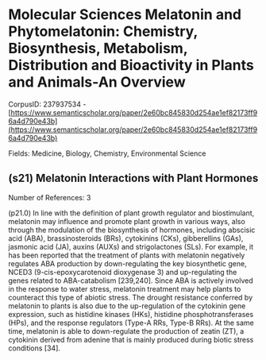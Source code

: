 # Molecular Sciences Melatonin and Phytomelatonin: Chemistry, Biosynthesis, Metabolism, Distribution and Bioactivity in Plants and Animals-An Overview

CorpusID: 237937534 - [https://www.semanticscholar.org/paper/2e60bc845830d254ae1ef82173ff96a4d790e43b](https://www.semanticscholar.org/paper/2e60bc845830d254ae1ef82173ff96a4d790e43b)

Fields: Medicine, Biology, Chemistry, Environmental Science

## (s21) Melatonin Interactions with Plant Hormones
Number of References: 3

(p21.0) In line with the definition of plant growth regulator and biostimulant, melatonin may influence and promote plant growth in various ways, also through the modulation of the biosynthesis of hormones, including abscisic acid (ABA), brassinosteroids (BRs), cytokinins (CKs), gibberellins (GAs), jasmonic acid (JA), auxins (AUXs) and strigolactones (SLs). For example, it has been reported that the treatment of plants with melatonin negatively regulates ABA production by down-regulating the key biosynthetic gene, NCED3 (9-cis-epoxycarotenoid dioxygenase 3) and up-regulating the genes related to ABA-catabolism [239,240]. Since ABA is actively involved in the response to water stress, melatonin treatment may help plants to counteract this type of abiotic stress. The drought resistance conferred by melatonin to plants is also due to the up-regulation of the cytokinin gene expression, such as histidine kinases (HKs), histidine phosphotransferases (HPs), and the response regulators (Type-A RRs, Type-B RRs). At the same time, melatonin is able to down-regulate the production of zeatin (ZT), a cytokinin derived from adenine that is mainly produced during biotic stress conditions [34].
